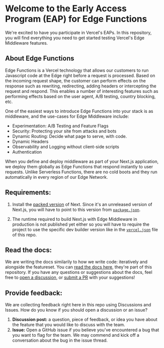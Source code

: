 # Welcome to the Early Access Program (EAP) for Edge Functions

We're excited to have you participate in Vercel's EAPs. In this repository, you will find everything you need to get started testing Vercel's Edge Middleware features.

## About Edge Functions

Edge Functions is a Vercel technology that allows our customers to run Javascript code at the Edge right before a request is processed. Based on the incoming request shape, the customer can perform effects on the response such as rewriting, redirecting, adding headers or intercepting the request and respond. This enables a number of interesting features such as performing effects based on the user agent, A/B testing, country blocking, etc.

One of the easiest ways to introduce Edge Functions into your stack is as middleware, and the use-cases for Edge Middleware include:

- Experimentation: A/B Testing and Feature Flags
- Security: Protecting your site from attacks and bots
- Dynamic Routing: Decide what page to serve, with code.
- Dynamic Headers
- Observability and Logging without client-side scripts
- Authentication

When you define and deploy middleware as part of your Next.js application, we deploy them globally as Edge Functions that respond instantly to user requests. Unlike Serverless Functions, there are no cold boots and they run automatically in every region of our Edge Network.

## Requirements:

1. Install the [packed version](https://next-middleware-build.vercel.sh/latest) of Next. Since it's an unreleased version of Next.js, you will have to point to this version from [`package.json`](package.json#L12).

2. The runtime required to build Next.js with Edge Middleware in production is not published yet either so you will have to require the project to use the specific dev builder version like in the [`vercel.json`](vercel.json#L5) file of this repo.

## Read the docs:

We are writing the docs similarily to how we write code: iteratively and alongside the featureset. You can [read the docs here](https://github.com/vercel-customer-feedback/edge-middleware/blob/main/docs/docs.md), they're part of this repository. If you have any questions or suggestions about the docs, feel free to [open a discussion](https://github.com/vercel-customer-feedback/edge-middleware/discussions), or [submit a PR](https://github.com/vercel-customer-feedback/edge-middleware/pulls) with your suggestions!

## Provide feedback:

We are collecting feedback right here in this repo using Discussions and Issues. How do you know if you should open a discussion or an issue?

1. **Discussion post:** a question, piece of feedback, or idea you have about the feature that you would like to discuss with the team.
2. **Issue:** Open a GitHub issue if you believe you've encountered a bug that you want to flag for the team. We may commend and kick off a conversation about the bug in the issue thread.
